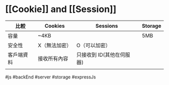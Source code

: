 # [[Cookie]] and [[Session]]
| 比較       | Cookies       | Sessions                     | Storage |
| ---------- | ------------- | ---------------------------- | ------- |
| 容量       | ~4KB          |                              | 5MB     |
| 安全性     | X（無法加密） | O（可以加密）                |         |
| 客戶端資料 | 接收所有內容  | 只接收到 ID(其他在伺服器) |         |
|            |               |                              |         |

#js #backEnd #server #storage #expressJs